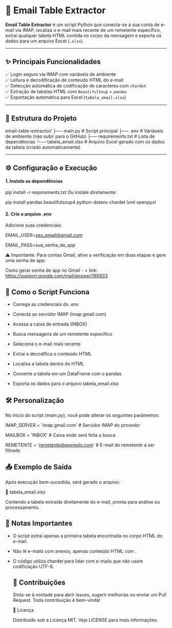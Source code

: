 # 📧 Email Table Extractor

**Email Table Extractor** é um script Python que conecta-se à sua conta de e-mail via IMAP, localiza o e-mail mais recente de um remetente específico, extrai qualquer tabela HTML contida no corpo da mensagem e exporta os dados para um arquivo Excel (`.xlsx`).

---

## ✨ Principais Funcionalidades

✅ Login seguro via IMAP com variáveis de ambiente  
✅ Leitura e decodificação de conteúdo HTML do e-mail  
✅ Detecção automática de codificação de caracteres com `chardet`  
✅ Extração de tabelas HTML com `BeautifulSoup` + `pandas`  
✅ Exportação automática para Excel (`tabela_email.xlsx`)  

---

## 📂 Estrutura do Projeto

email-table-extractor/
├── main.py # Script principal
├── .env # Variáveis de ambiente (não subir para o GitHub)
├── requirements.txt # Lista de dependências
└── tabela_email.xlsx # Arquivo Excel gerado com os dados da tabela (criado automaticamente)

---

## ⚙️ Configuração e Execução

#### 1. Instale as dependências

pip install -r requirements.txt
Ou instale diretamente:

pip install pandas beautifulsoup4 python-dotenv chardet lxml openpyxl

#### 2. Crie o arquivo .env

Adicione suas credenciais:

EMAIL_USER=seu_email@gmail.com

EMAIL_PASS=sua_senha_de_app

⚠️ Importante: Para contas Gmail, ative a verificação em duas etapas e gere uma senha de app:

Como gerar senha de app no Gmail - > link: https://support.google.com/mail/answer/185833

## 🧠 Como o Script Funciona

- Carrega as credenciais do .env

- Conecta ao servidor IMAP (imap.gmail.com)

- Acessa a caixa de entrada (INBOX)

- Busca mensagens de um remetente específico

- Seleciona o e-mail mais recente

- Extrai e decodifica o conteúdo HTML

- Localiza a tabela dentro do HTML

- Converte a tabela em um DataFrame com o pandas

- Exporta os dados para o arquivo tabela_email.xlsx

## 🛠️ Personalização

No início do script (main.py), você pode alterar os seguintes parâmetros:

IMAP_SERVER = 'imap.gmail.com' # Servidor IMAP do provedor

MAILBOX = 'INBOX' # Caixa onde será feita a busca

REMETENTE = 'remetente@exemplo.com' # E-mail do remetente a ser filtrado

## 📤 Exemplo de Saída

Após execução bem-sucedida, será gerado o arquivo:

📄 tabela_email.xlsx

Contendo a tabela extraída diretamente do e-mail, pronta para análise ou processamento.

## 📌 Notas Importantes

- O script extrai apenas a primeira tabela encontrada no corpo HTML do e-mail.

- Não lê e-mails com anexos, apenas conteúdo HTML com <table>.

- O código utiliza chardet para lidar com e-mails que não usam codificação UTF-8.

## 🤝 Contribuições

Sinta-se à vontade para abrir issues, sugerir melhorias ou enviar um Pull Request.
Toda contribuição é bem-vinda!

📜 Licença

Distribuído sob a Licença MIT. Veja LICENSE para mais informações.

